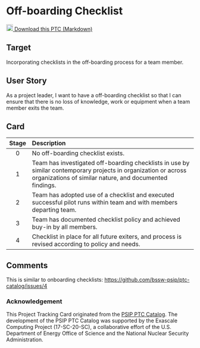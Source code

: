 [metadata:tags]:- "bssw-psip-ptc"
# Off-boarding Checklist

<a href='/ptc-catalog/catalog/OffboardingTeamMembersChecklist.md' download><img src='/ptc-catalog/assets/images/download.png' width='18'> Download this PTC (Markdown)</a>

## Target
Incorporating checklists in the off-boarding process for a team member.

## User Story
As a project leader, I want to have a off-boarding checklist so that I can ensure that there is no loss of knowledge, work or equipment when a team member exits the team.

## Card

| Stage         | Description |
| :-------------: | :------------- |
| 0 | No off-boarding checklist exists. |
| 1 | Team has investigated off-boarding checklists in use by similar contemporary projects in organization or across organizations of similar nature, and documented findings. |
| 2 | Team has adopted use of a checklist and executed successful pilot runs within team and with members departing team. |
| 3 | Team has documented checklist policy and achieved buy-in by all members. |
| 4 | Checklist in place for all future exiters, and process is revised according to policy and needs. |


## Comments

This is similar to onboarding checklists: https://github.com/bssw-psip/ptc-catalog/issues/4


### Acknowledgement

This Project Tracking Card originated from the [PSIP PTC Catalog](https://bssw-psip.github.io/ptc-catalog/). The development of the PSIP PTC Catalog was supported by the Exascale Computing Project (17-SC-20-SC), a collaborative effort of the U.S. Department of Energy Office of Science and the National Nuclear Security Administration.
